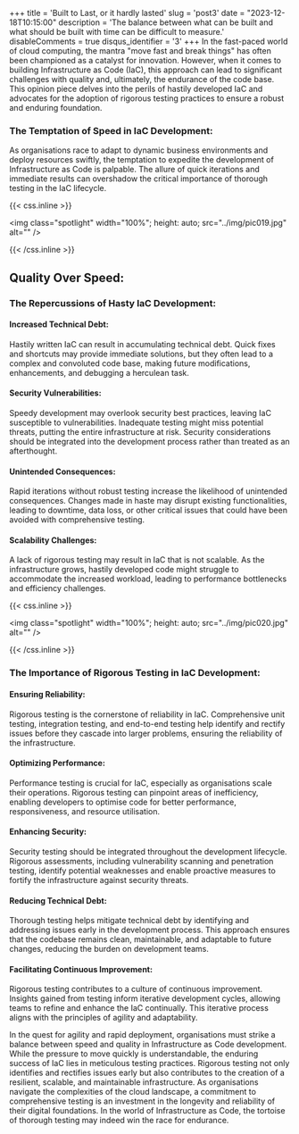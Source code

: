 +++
title = 'Built to Last, or it hardly lasted'
slug = 'post3'
date = "2023-12-18T10:15:00"
description = 'The balance between what can be built and what should be built with time can be difficult to measure.'
disableComments = true
disqus_identifier = '3'
+++
In the fast-paced world of cloud computing, the mantra "move fast and break things" has often been championed as a catalyst for innovation. However, when it comes to building Infrastructure as Code (IaC), this approach can lead to significant challenges with quality and, ultimately, the endurance of the code base. This opinion piece delves into the perils of hastily developed IaC and advocates for the adoption of rigorous testing practices to ensure a robust and enduring foundation.

### The Temptation of Speed in IaC Development:

As organisations race to adapt to dynamic business environments and deploy resources swiftly, the temptation to expedite the development of Infrastructure as Code is palpable. The allure of quick iterations and immediate results can overshadow the critical importance of thorough testing in the IaC lifecycle.


{{< css.inline >}}

<img class="spotlight" width="100%";
height: auto;
src="../img/pic019.jpg"
alt="" />

{{< /css.inline >}}

## Quality Over Speed: 

### The Repercussions of Hasty IaC Development:

#### Increased Technical Debt:

Hastily written IaC can result in accumulating technical debt. Quick fixes and shortcuts may provide immediate solutions, but they often lead to a complex and convoluted code base, making future modifications, enhancements, and debugging a herculean task.

#### Security Vulnerabilities:

Speedy development may overlook security best practices, leaving IaC susceptible to vulnerabilities. Inadequate testing might miss potential threats, putting the entire infrastructure at risk. Security considerations should be integrated into the development process rather than treated as an afterthought.

#### Unintended Consequences:

Rapid iterations without robust testing increase the likelihood of unintended consequences. Changes made in haste may disrupt existing functionalities, leading to downtime, data loss, or other critical issues that could have been avoided with comprehensive testing.

#### Scalability Challenges:

A lack of rigorous testing may result in IaC that is not scalable. As the infrastructure grows, hastily developed code might struggle to accommodate the increased workload, leading to performance bottlenecks and efficiency challenges.


{{< css.inline >}}

<img class="spotlight" width="100%";
height: auto;
src="../img/pic020.jpg"
alt="" />

{{< /css.inline >}}

### The Importance of Rigorous Testing in IaC Development:

#### Ensuring Reliability:

Rigorous testing is the cornerstone of reliability in IaC. Comprehensive unit testing, integration testing, and end-to-end testing help identify and rectify issues before they cascade into larger problems, ensuring the reliability of the infrastructure.

#### Optimizing Performance:

Performance testing is crucial for IaC, especially as organisations scale their operations. Rigorous testing can pinpoint areas of inefficiency, enabling developers to optimise code for better performance, responsiveness, and resource utilisation.

#### Enhancing Security:

Security testing should be integrated throughout the development lifecycle. Rigorous assessments, including vulnerability scanning and penetration testing, identify potential weaknesses and enable proactive measures to fortify the infrastructure against security threats.

#### Reducing Technical Debt:

Thorough testing helps mitigate technical debt by identifying and addressing issues early in the development process. This approach ensures that the codebase remains clean, maintainable, and adaptable to future changes, reducing the burden on development teams.

#### Facilitating Continuous Improvement:

Rigorous testing contributes to a culture of continuous improvement. Insights gained from testing inform iterative development cycles, allowing teams to refine and enhance the IaC continually. This iterative process aligns with the principles of agility and adaptability.

In the quest for agility and rapid deployment, organisations must strike a balance between speed and quality in Infrastructure as Code development. While the pressure to move quickly is understandable, the enduring success of IaC lies in meticulous testing practices. Rigorous testing not only identifies and rectifies issues early but also contributes to the creation of a resilient, scalable, and maintainable infrastructure. As organisations navigate the complexities of the cloud landscape, a commitment to comprehensive testing is an investment in the longevity and reliability of their digital foundations. In the world of Infrastructure as Code, the tortoise of thorough testing may indeed win the race for endurance.